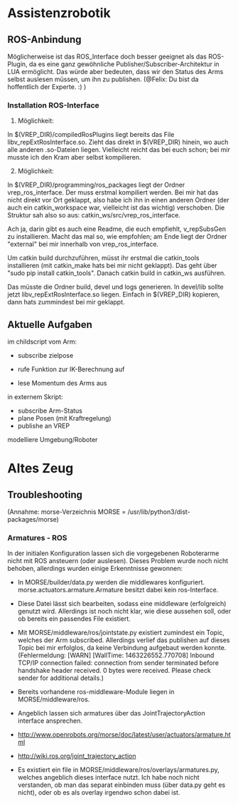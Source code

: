 # Assistenzrobotik

## ROS-Anbindung

Möglicherweise ist das ROS_Interface doch besser geeignet als das ROS-Plugin, da es eine ganz gewöhnliche Publisher/Subscriber-Architektur in LUA ermöglicht. Das würde aber bedeuten, dass wir den Status des Arms selbst auslesen müssen, um ihn zu publishen. (@Felix: Du bist da hoffentlich der Experte. :) )

### Installation ROS-Interface

1. Möglichkeit:
 
 In $(VREP_DIR)/compiledRosPlugins liegt bereits das File libv_repExtRosInterface.so. Zieht das direkt in $(VREP_DIR) hinein, wo auch alle anderen .so-Dateien liegen. Vielleicht reicht das bei euch schon; bei mir musste ich den Kram aber selbst kompilieren.

2. Möglichkeit:

 In $(VREP_DIR)/programming/ros_packages liegt der Ordner vrep_ros_interface. Der muss erstmal kompiliert werden. Bei mir hat das nicht direkt vor Ort geklappt, also habe ich ihn in einen anderen Ordner (der auch ein catkin_workspace war, vielleicht ist das wichtig) verschoben. Die Struktur sah also so aus: catkin_ws/src/vrep_ros_interface.
 
 Ach ja, darin gibt es auch eine Readme, die euch empfiehlt, v_repSubsGen zu installieren. Macht das mal so, wie empfohlen; am Ende liegt der Ordner "external" bei mir innerhalb von vrep_ros_interface.

 Um catkin build durchzuführen, müsst ihr erstmal die catkin_tools installieren (mit catkin_make hats bei mir nicht geklappt). Das geht über "sudo pip install catkin_tools". Danach catkin build in catkin_ws ausführen.
 
 Das müsste die Ordner build, devel und logs generieren. In devel/lib sollte jetzt libv_repExtRosInterface.so liegen. Einfach in $(VREP_DIR) kopieren, dann hats zummindest bei mir geklappt.


## Aktuelle Aufgaben

im childscript vom Arm:
 - subscribe zielpose
 - rufe Funktion zur IK-Berechnung auf

 - lese Momentum des Arms aus

in externem Skript:
 - subscribe Arm-Status
 - plane Posen (mit Kraftregelung)
 - publishe an VREP


modelliere Umgebung/Roboter

# Altes Zeug

## Troubleshooting

(Annahme: morse-Verzeichnis MORSE = /usr/lib/python3/dist-packages/morse)

### Armatures - ROS

In der initialen Konfiguration lassen sich die vorgegebenen Roboterarme nicht mit ROS ansteuern (oder auslesen). Dieses Problem wurde noch nicht behoben, allerdings wurden einige Erkenntnisse gewonnen:

* In MORSE/builder/data.py werden die middlewares konfiguriert. morse.actuators.armature.Armature besitzt dabei kein ros-Interface.
 * Diese Datei lässt sich bearbeiten, sodass eine middleware (erfolgreich) genutzt wird. Allerdings ist noch nicht klar, wie diese aussehen soll, oder ob bereits ein passendes File existiert.
 * Mit MORSE/middleware/ros/jointstate.py existiert zumindest ein Topic, welches der Arm subscribed. Allerdings verlief das publishen auf dieses Topic bei mir erfolglos, da keine Verbindung aufgebaut werden konnte. (Fehlermeldung: [WARN] [WallTime: 1463226552.770708] Inbound TCP/IP connection failed: connection from sender terminated before handshake header received. 0 bytes were received. Please check sender for additional details.)

* Bereits vorhandene ros-middleware-Module liegen in MORSE/middleware/ros.

* Angeblich lassen sich armatures über das JointTrajectoryAction interface ansprechen.
 * http://www.openrobots.org/morse/doc/latest/user/actuators/armature.html
 * http://wiki.ros.org/joint_trajectory_action
 * Es existiert ein file in MORSE/middleware/ros/overlays/armatures.py, welches angeblich dieses interface nutzt. Ich habe noch nicht verstanden, ob man das separat einbinden muss (über data.py geht es nicht), oder ob es als overlay irgendwo schon dabei ist.


